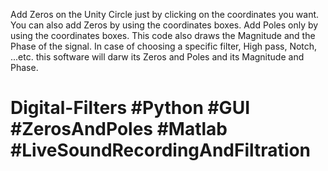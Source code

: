 Add Zeros on the Unity Circle just by clicking on the coordinates you want. You can also add Zeros by using the coordinates boxes.
Add Poles only by using the coordinates boxes.
This code also draws the Magnitude and the Phase of the signal.
In case of choosing a specific filter, High pass, Notch, ...etc. this software will darw its Zeros and Poles and its Magnitude and Phase.
# Digital-Filters #Python #GUI #ZerosAndPoles #Matlab #LiveSoundRecordingAndFiltration 
